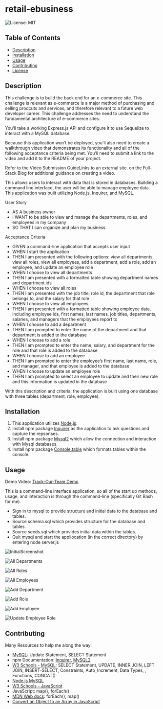 # retail-ebusiness

 ![License: MIT](https://img.shields.io/badge/License-MIT-yellow.svg)

## Table of Contents
  - [Description](#description)
  - [Installation](#installation)
  - [Usage](#usage)
  - [Contributing](#contributing)
  - [License](#license)

## Description
This challenge is to build the back end for an e-commerce site. This challenge is relevant as e-commerce is a major method of purchasing and selling prodcuts and services, and therefore relevant to a future web developer career. This challenge addresses the need to understand the fundamental architecture of e-commerce sites.

You’ll take a working Express.js API and configure it to use Sequelize to interact with a MySQL database.

Because this application won’t be deployed, you’ll also need to create a walkthrough video that demonstrates its functionality and all of the following acceptance criteria being met. You’ll need to submit a link to the video and add it to the README of your project.

Refer to the Video Submission GuideLinks to an external site. on the Full-Stack Blog for additional guidance on creating a video.

This allows users to interact with data that is stored in databases. Building a command line interface, the user will be able to manage employee data. This application was built utilizing Node.js, Inquirer, and MySQL. 

User Story
- AS A business owner
- I WANT to be able to view and manage the departments, roles, and employees in my company
- SO THAT I can organize and plan my business

Acceptance Criteria
- GIVEN a command-line application that accepts user input
- WHEN I start the application
- THEN I am presented with the following options: view all departments, view all roles, view all employees, add a department, add a role, add an   
  employee, and update an employee role
- WHEN I choose to view all departments
- THEN I am presented with a formatted table showing department names and department ids
- WHEN I choose to view all roles
- THEN I am presented with the job title, role id, the department that role belongs to, and the salary for that role
- WHEN I choose to view all employees
- THEN I am presented with a formatted table showing employee data, including employee ids, first names, last names, job titles, departments, salaries, 
  and managers that the employees report to
- WHEN I choose to add a department
- THEN I am prompted to enter the name of the department and that department is added to the database
- WHEN I choose to add a role
- THEN I am prompted to enter the name, salary, and department for the role and that role is added to the database
- WHEN I choose to add an employee
- THEN I am prompted to enter the employee’s first name, last name, role, and manager, and that employee is added to the database
- WHEN I choose to update an employee role
- THEN I am prompted to select an employee to update and their new role and this information is updated in the database

With this description and criteria, the application is built using one database with three tables (department, role, employee).

## Installation
1. This application utilizes [Node.js](https://nodejs.org/en).
2. Install npm package [Inquirer](https://www.npmjs.com/package/inquirer) as the application to ask questions and capture the repsonses.
3. Install npm package [Mysql2](https://www.npmjs.com/package/mysql2) which allow the connection and interaction with Mysql databases.
4. Install npm package [Console.table](https://www.npmjs.com/package/console.table) which formats tables within the console.

## Usage

Demo Video: [Track-Our-Team Demo](https://drive.google.com/file/d/1Bs7E0_f77cjZONEGXeFnJ9keiH-Yc7VM/view)

This is a command-line interface application, so all of the start up methods, usage, and interaction is through the command-line (specifically Git Bash for me).
 - Sign in to mysql to provide structure and initial data to the database and tables.
 - Source schema.sql which provides structure for the database and tables.
 - Source seeds.sql which provides initial data within the tables.
 - Quit mysql and start the appliocation (in the correct directory) by entering node server.js

![InitialScreenshot](https://github.com/leesochay/track-our-team/blob/main/images/Initial_screenshot.png)

![All Departments](https://github.com/leesochay/track-our-team/blob/main/images/All_departments_screenshot.png)

![All Roles](https://github.com/leesochay/track-our-team/blob/main/images/View_all_roles_screenshot.png)

![All Employees](https://github.com/leesochay/track-our-team/blob/main/images/All_employees_screenshot.png)

![Add Department](https://github.com/leesochay/track-our-team/blob/main/images/Add_department.png)

![Add Role](https://github.com/leesochay/track-our-team/blob/main/images/Add_role.png)

![Add Employee](https://github.com/leesochay/track-our-team/blob/main/images/Add_employee.png)

![Update Employee Role](https://github.com/leesochay/track-our-team/blob/main/images/Update_employee_role.png)

## Contributing
Many Resources to help me along the way:
- [MySQL](https://www.mysql.com/): Update Statement, SELECT Statement
- npm Documentation: [Inquirer](https://www.npmjs.com/package/inquirer), [MySQL2](https://www.npmjs.com/package/mysql2)
- [W3 Schools - MySQL](https://www.w3schools.com/mysql/default.asp): SELECT Statement, UPDATE, INNER JOIN, LEFT JOIN, INSERT-SELECT, Constraints, Auto_Increment, Data Types, , Functions, CONCAT()
- [Node.js MySQL](https://www.w3schools.com/nodejs/nodejs_mysql.asp)
- [W3 Schools - JavaScript](https://www.w3schools.com/js/default.asp)
- JavaScript: map(), forEach()
- [MDN Web docs](https://developer.mozilla.org/en-US/): forEach(), map()
- [Convert an Object to an Array in JavaScript](https://www.javascripttutorial.net/object/convert-an-object-to-an-array-in-javascript/)
